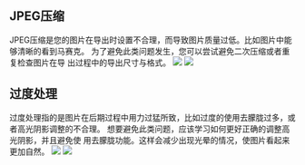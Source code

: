 ## JPEG压缩
JPEG压缩是您的图片在导出时设置不合理，而导致图片质量过低。比如图片中能够清晰的看到马赛克。
为了避免此类问题发生，您可以尝试避免二次压缩或者重复检查图片在导 出过程中的导出尺寸与格式。
![](https://source.cdn.794td.cn/TOGA/guideline/image072.jpg)
![](https://source.cdn.794td.cn/TOGA/guideline/image073.png)

## 过度处理
过度处理指的是图片在后期过程中用力过猛所致，比如过度的使用去朦胧过多，或者高光阴影调整的不合理。
想要避免此类问题，应该学习如何更好正确的调整高光阴影，并且避免使 用去朦胧功能。这样会减少出现光晕的情况，使图片看起来更加自然。
![](https://source.cdn.794td.cn/TOGA/guideline/image074.jpg)
![](https://source.cdn.794td.cn/TOGA/guideline/image075.jpg)